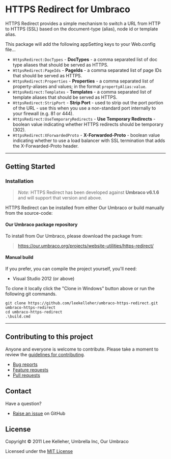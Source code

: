 # HTTPS Redirect for Umbraco

HTTPS Redirect provides a simple mechanism to switch a URL from HTTP to HTTPS (SSL) based on the document-type (alias), node id or template alias.

This package will add the following appSetting keys to your Web.config file...

* `HttpsRedirect:DocTypes` - **DocTypes** - a comma separated list of doc type aliases that should be served as HTTPS.
* `HttpsRedirect:PageIds` - **PageIds** - a comma separated list of page IDs that should be served as HTTPS.
* `HttpsRedirect:Properties` - **Properties** - a comma separated list of property-aliases and values; in the format `propertyAlias:value`.
* `HttpsRedirect:Templates` - **Templates** - a comma separated list of template aliases that should be served as HTTPS.
* `HttpsRedirect:StripPort` - **Strip Port** - used to strip out the port portion of the URL - use this when you use a non-standard port internally to your firewall (e.g. 81 or 444).
* `HttpsRedirect:UseTemporaryRedirects` - **Use Temporary Redirects** - boolean value indicating whether HTTPS redirects should be temporary (302).
* `HttpsRedirect:XForwardedProto` - **X-Forwarded-Proto** - boolean value indicating whether to use a load balancer with SSL termination that adds the X-Forwarded-Proto header.

---

## Getting Started

### Installation

> *Note:* HTTPS Redirect has been developed against **Umbraco v6.1.6** and will support that version and above.

HTTPS Redirect can be installed from either Our Umbraco or build manually from the source-code:

#### Our Umbraco package repository

To install from Our Umbraco, please download the package from:

> <https://our.umbraco.org/projects/website-utilities/https-redirect/>


#### Manual build

If you prefer, you can compile the project yourself, you'll need:

* Visual Studio 2012 (or above)

To clone it locally click the "Clone in Windows" button above or run the following git commands.

	git clone https://github.com/leekelleher/umbraco-https-redirect.git umbraco-https-redirect
	cd umbraco-https-redirect
	.\build.cmd

---

## Contributing to this project

Anyone and everyone is welcome to contribute. Please take a moment to review the [guidelines for contributing](CONTRIBUTING.md).

* [Bug reports](CONTRIBUTING.md#bugs)
* [Feature requests](CONTRIBUTING.md#features)
* [Pull requests](CONTRIBUTING.md#pull-requests)


## Contact

Have a question?

* [Raise an issue](https://github.com/leekelleher/umbraco-https-redirect/issues) on GitHub


## License

Copyright &copy; 2011 Lee Kelleher, Umbrella Inc, Our Umbraco

Licensed under the [MIT License](LICENSE.md)
